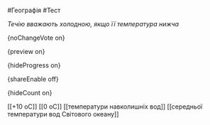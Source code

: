 #Географія #Тест

*Течію вважають холодною, якщо її температура нижча*

{noChangeVote on}

{preview on}

{hideProgress on}

{shareEnable off}

{hideCount on}

[[+10 оС]]
[[0 оС]]
[[температури навколишніх вод]]
[[середньої температури вод Світового океану]]
